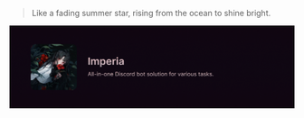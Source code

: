 >  Like a fading summer star, rising from the ocean to shine bright.

![Header](.github/assets/banner.png)

